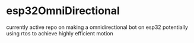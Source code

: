 # esp32OmniDirectional
currently active repo on making a omnidirectional bot on esp32 potentially using rtos to achieve highly efficient motion 
